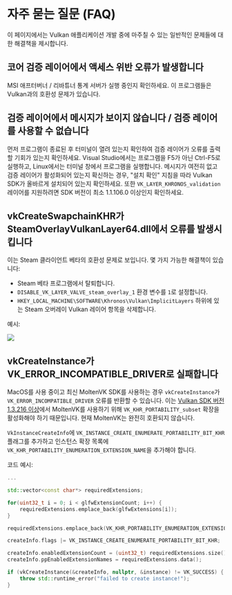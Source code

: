 # 자주 묻는 질문 (FAQ)

이 페이지에서는 Vulkan 애플리케이션 개발 중에 마주칠 수 있는 일반적인 문제들에 대한 해결책을 제시합니다.

## 코어 검증 레이어에서 액세스 위반 오류가 발생합니다

MSI 애프터버너 / 리바튜너 통계 서버가 실행 중인지 확인하세요. 이 프로그램들은 Vulkan과의 호환성 문제가 있습니다.

## 검증 레이어에서 메시지가 보이지 않습니다 / 검증 레이어를 사용할 수 없습니다

먼저 프로그램이 종료된 후 터미널이 열려 있는지 확인하여 검증 레이어가 오류를 출력할 기회가 있는지 확인하세요. Visual Studio에서는 프로그램을 F5가 아닌 Ctrl-F5로 실행하고, Linux에서는 터미널 창에서 프로그램을 실행합니다. 메시지가 여전히 없고 검증 레이어가 활성화되어 있는지 확신하는 경우, "설치 확인" 지침을 따라 Vulkan SDK가 올바르게 설치되어 있는지 확인하세요. 또한 `VK_LAYER_KHRONOS_validation` 레이어를 지원하려면 SDK 버전이 최소 1.1.106.0 이상인지 확인하세요.

## vkCreateSwapchainKHR가 SteamOverlayVulkanLayer64.dll에서 오류를 발생시킵니다

이는 Steam 클라이언트 베타의 호환성 문제로 보입니다. 몇 가지 가능한 해결책이 있습니다:
- Steam 베타 프로그램에서 탈퇴합니다.
- `DISABLE_VK_LAYER_VALVE_steam_overlay_1` 환경 변수를 `1`로 설정합니다.
- `HKEY_LOCAL_MACHINE\SOFTWARE\Khronos\Vulkan\ImplicitLayers` 하위에 있는 Steam 오버레이 Vulkan 레이어 항목을 삭제합니다.

예시:

![](/images/steam_layers_env.png)

## vkCreateInstance가 VK_ERROR_INCOMPATIBLE_DRIVER로 실패합니다

MacOS를 사용 중이고 최신 MoltenVK SDK를 사용하는 경우 `vkCreateInstance`가 `VK_ERROR_INCOMPATIBLE_DRIVER` 오류를 반환할 수 있습니다. 이는 [Vulkan SDK 버전 1.3.216 이상](https://vulkan.lunarg.com/doc/sdk/1.3.216.0/mac/getting_started.html)에서 MoltenVK를 사용하기 위해 `VK_KHR_PORTABILITY_subset` 확장을 활성화해야 하기 때문입니다. 현재 MoltenVK는 완전히 호환되지 않습니다.

`VkInstanceCreateInfo`에 `VK_INSTANCE_CREATE_ENUMERATE_PORTABILITY_BIT_KHR` 플래그를 추가하고 인스턴스 확장 목록에 `VK_KHR_PORTABILITY_ENUMERATION_EXTENSION_NAME`을 추가해야 합니다.

코드 예시:

```c++
...

std::vector<const char*> requiredExtensions;

for(uint32_t i = 0; i < glfwExtensionCount; i++) {
    requiredExtensions.emplace_back(glfwExtensions[i]);
}

requiredExtensions.emplace_back(VK_KHR_PORTABILITY_ENUMERATION_EXTENSION_NAME);

createInfo.flags |= VK_INSTANCE_CREATE_ENUMERATE_PORTABILITY_BIT_KHR;

createInfo.enabledExtensionCount = (uint32_t) requiredExtensions.size();
createInfo.ppEnabledExtensionNames = requiredExtensions.data();

if (vkCreateInstance(&createInfo, nullptr, &instance) != VK_SUCCESS) {
    throw std::runtime_error("failed to create instance!");
}
```